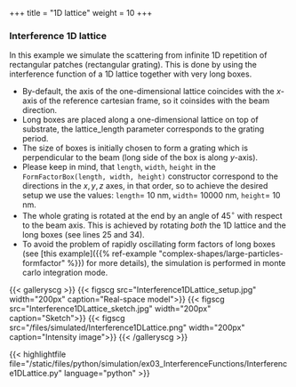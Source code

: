 +++
title = "1D lattice"
weight = 10
+++

### Interference 1D lattice

In this example we simulate the scattering from infinite 1D repetition of rectangular patches (rectangular grating). This is done by using the interference function of a 1D lattice together with very long boxes. 

* By-default, the axis of the one-dimensional lattice coincides with the $x$-axis of the reference cartesian frame, so it coinsides with the beam direction.
* Long boxes are placed along a one-dimensional lattice on top of substrate, the lattice_length parameter corresponds to the grating period.
* The size of boxes is initially chosen to form a grating which is perpendicular to the beam (long side of the box is along $y$-axis).
* Please keep in mind, that `length`, `width`, `height` in the `FormFactorBox(length, width, height)` constructor correspond to the directions in the $x,y,z$ axes, in that order, so to achieve the desired setup we use the values: `length`= $10$ nm, `width`= $10000$ nm, `height`= $10$ nm.
* The whole grating is rotated at the end by an angle of $45^{\circ}$ with respect to the beam axis. This is achieved by rotating _both_ the 1D lattice and the long boxes (see lines 25 and 34).
* To avoid the problem of rapidly oscillating form factors of long boxes (see [this example]({{% ref-example "complex-shapes/large-particles-formfactor" %}}) for more details), the simulation is performed in monte carlo integration mode.

{{< galleryscg >}}
{{< figscg src="Interference1DLattice_setup.jpg" width="200px" caption="Real-space model">}}
{{< figscg src="Interference1DLattice_sketch.jpg" width="200px" caption="Sketch">}}
{{< figscg src="/files/simulated/Interference1DLattice.png" width="200px" caption="Intensity image">}}
{{< /galleryscg >}}

{{< highlightfile file="/static/files/python/simulation/ex03_InterferenceFunctions/Interference1DLattice.py" language="python" >}}
